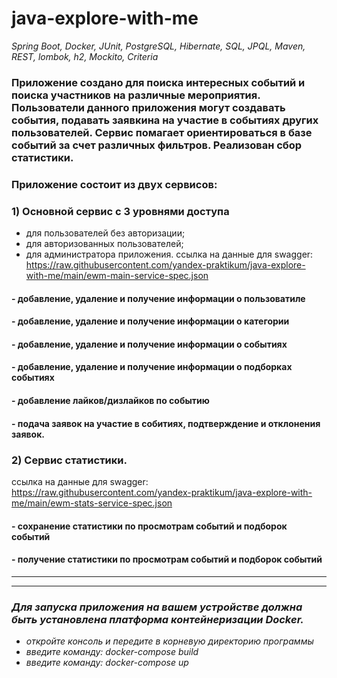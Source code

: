 # java-explore-with-me
*Spring Boot, Docker, JUnit, PostgreSQL, Hibernate, SQL, JPQL, Maven, REST, lombok, h2, Mockito, Criteria*



### Приложение создано для поиска интересных событий и поиска участников на различные мероприятия. Пользователи данного приложения могут создавать события, подавать заявкина на участие в событиях других пользователей. Сервис помагает ориентироваться в базе событий за счет различных фильтров. Реализован сбор статистики. 

### Приложение состоит из двух сервисов:
### 1) Основной сервис с 3 уровнями доступа
- для пользователей без авторизации;
- для авторизованных пользователей;
- для администратора приложения.
ссылка на данные для swagger: https://raw.githubusercontent.com/yandex-praktikum/java-explore-with-me/main/ewm-main-service-spec.json

#### - добавление, удаление и получение информации о пользоватиле
#### - добавление, удаление и получение информации о категории
#### - добавление, удаление и получение информации о событиях
#### - добавление, удаление и получение информации о подборках событиях
#### - добавление лайков/дизлайков по событию
#### - подача заявок на участие в собитиях, подтверждение и отклонения заявок.


### 2) Сервис статистики. 
ссылка на данные для swagger: https://raw.githubusercontent.com/yandex-praktikum/java-explore-with-me/main/ewm-stats-service-spec.json

#### - сохранение статистики по просмотрам событий и подборок событий
#### - получение статистики по просмотрам событий и подборок событий

******************************************************************************************************
******************************************************************************************************

### *Для запуска приложения на вашем устройстве должна быть установлена платформа контейнеризации Docker.*
- *откройте консоль и передите в корневую директорию программы*
- *введите команду: docker-compose build*
- *введите команду: docker-compose up*
